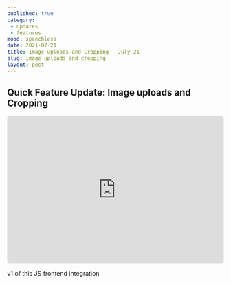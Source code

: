 ```yaml
---
published: true
category: 
 - updates
 - features
mood: speechless
date: 2021-07-21
title: Image uploads and Cropping - July 21
slug: image uploads and cropping
layout: post
---
```


## Quick Feature Update:  Image uploads and Cropping

<div style="position:relative;height:0;width:100%;padding-bottom:68.19012797074954%"><iframe src="https://app.sendspark.com/embed/wvpwvk2hd7ksjxp1t6667l8td316vy2i" frameBorder="0" style="position:absolute;width:100%;height:100%;border-radius:6px;left:0;top:0" allowfullscreen=""></iframe></div>

v1 of this JS frontend integration

<!--more-->

    